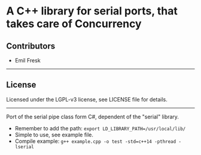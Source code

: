 # A C++ library for serial ports, that takes care of Concurrency

## Contributors

* Emil Fresk

---

## License

Licensed under the LGPL-v3 license, see LICENSE file for details.

---

Port of the serial pipe class form C#, dependent of the "serial" library.
* Remember to add the path: `export LD_LIBRARY_PATH=/usr/local/lib/`
* Simple to use, see example file.
* Compile example: `g++ example.cpp -o test -std=c++14 -pthread -lserial`
